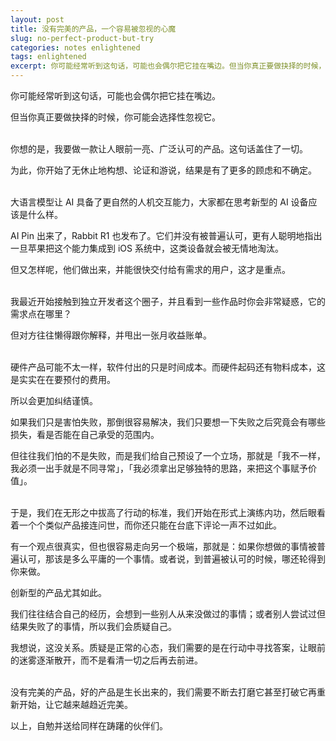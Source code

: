 ```yaml
---
layout: post
title: 没有完美的产品，一个容易被忽视的心魔
slug: no-perfect-product-but-try
categories: notes enlightened
tags: enlightened
excerpt: 你可能经常听到这句话，可能也会偶尔把它挂在嘴边。但当你真正要做抉择的时候，你可能会选择性忽视它。
---
```


你可能经常听到这句话，可能也会偶尔把它挂在嘴边。

但当你真正要做抉择的时候，你可能会选择性忽视它。

<br>
你想的是，我要做一款让人眼前一亮、广泛认可的产品。这句话盖住了一切。

为此，你开始了无休止地构想、论证和游说，结果是有了更多的顾虑和不确定。

<br>
大语言模型让 AI 具备了更自然的人机交互能力，大家都在思考新型的 AI 设备应该是什么样。

AI Pin 出来了，Rabbit R1 也发布了。它们并没有被普遍认可，更有人聪明地指出一旦苹果把这个能力集成到 iOS 系统中，这类设备就会被无情地淘汰。

但又怎样呢，他们做出来，并能很快交付给有需求的用户，这才是重点。

<br>
我最近开始接触到独立开发者这个圈子，并且看到一些作品时你会非常疑惑，它的需求点在哪里？

但对方往往懒得跟你解释，并甩出一张月收益账单。

<br>
硬件产品可能不太一样，软件付出的只是时间成本。而硬件起码还有物料成本，这是实实在在要预付的费用。

所以会更加纠结谨慎。

如果我们只是害怕失败，那倒很容易解决，我们只要想一下失败之后究竟会有哪些损失，看是否能在自己承受的范围内。

但往往我们怕的不是失败，而是我们给自己预设了一个立场，那就是「我不一样，我必须一出手就是不同寻常」，「我必须拿出足够独特的思路，来把这个事赋予价值」。

<br>
于是，我们在无形之中拔高了行动的标准，我们开始在形式上演练内功，然后眼看着一个个类似产品接连问世，而你还只能在台底下评论一声不过如此。

有一个观点很真实，但也很容易走向另一个极端，那就是：如果你想做的事情被普遍认可，那该是多么平庸的一个事情。或者说，到普遍被认可的时候，哪还轮得到你来做。

创新型的产品尤其如此。

我们往往结合自己的经历，会想到一些别人从来没做过的事情；或者别人尝试过但结果失败了的事情，所以我们会质疑自己。

我想说，这没关系。质疑是正常的心态，我们需要的是在行动中寻找答案，让眼前的迷雾逐渐散开，而不是看清一切之后再去前进。

<br>
没有完美的产品，好的产品是生长出来的，我们需要不断去打磨它甚至打破它再重新开始，让它越来越趋近完美。

以上，自勉并送给同样在踌躇的伙伴们。